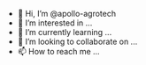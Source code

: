 - 👋 Hi, I’m @apollo-agrotech
- 👀 I’m interested in ...
- 🌱 I’m currently learning ...
- 💞️ I’m looking to collaborate on ...
- 📫 How to reach me ...

<!---
apollo-agrotech is a ✨ special ✨ repository because its `README.md` (this file) appears on your GitHub profile.
You can click the Preview link to take a look at your changes.
--->

